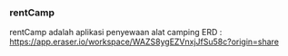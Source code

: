 ### rentCamp
rentCamp adalah aplikasi penyewaan alat camping
ERD : https://app.eraser.io/workspace/WAZS8ygEZVnxjJfSu58c?origin=share


